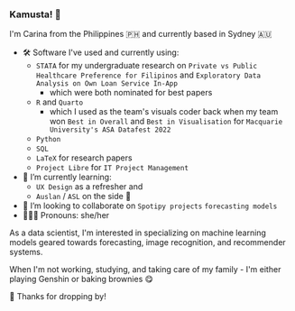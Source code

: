 ### Kamusta! 👋

<!--
**heycece/heycece** is a ✨ _special_ ✨ repository because its `README.md` (this file) appears on your GitHub profile.

Here are some ideas to get you started:

- 🔭 I’m currently working on ...
- 🌱 I’m currently learning ...
- 👯 I’m looking to collaborate on ...
- 🤔 I’m looking for help with ...
- 💬 Ask me about ...
- 📫 How to reach me: ...
- 😄 Pronouns: ...
- ⚡ Fun fact: ...
-->

I'm Carina from the Philippines 🇵🇭 and currently based in Sydney 🇦🇺

- 🛠 Software I've used and currently using:
  - `STATA` for my undergraduate research on `Private vs Public Healthcare Preference for Filipinos` and `Exploratory Data Analysis on Own Loan Service In-App`
      -  which were both nominated for best papers
  - `R` and `Quarto`
      -  which I used as the team's visuals coder back when my team won `Best in Overall` and `Best in Visualisation` for `Macquarie University's ASA Datafest 2022`
  - `Python`
  - `SQL`
  - `LaTeX` for research papers
  - `Project Libre` for `IT Project Management`
- 🌱 I’m currently learning:
  - `UX Design` as a refresher and
  - `Auslan` / `ASL` on the side 🦻
- 👯 I’m looking to collaborate on `Spotipy projects` `forecasting models` 
- 👩🏻‍💻 Pronouns: she/her

As a data scientist, I'm interested in specializing on machine learning models geared towards forecasting, image recognition, and recommender systems.

When I'm not working, studying, and taking care of my family - I'm either playing Genshin or baking brownies 😋

🫶 Thanks for dropping by!
